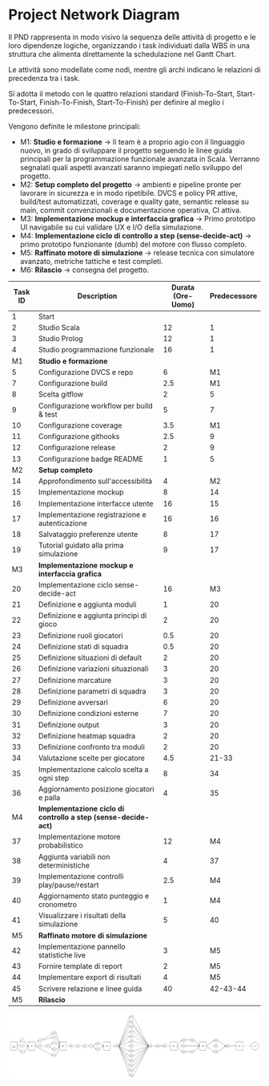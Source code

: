# Project Network Diagram

Il PND rappresenta in modo visivo la sequenza delle attività di progetto e le loro dipendenze logiche, organizzando i task individuati dalla WBS in una struttura che alimenta direttamente la schedulazione nel Gantt Chart.

Le attività sono modellate come nodi, mentre gli archi indicano le relazioni di precedenza tra i task.

Si adotta il metodo con le quattro relazioni standard (Finish-To-Start, Start-To-Start, Finish-To-Finish, Start-To-Finish) per definire al meglio i predecessori.

Vengono definite le milestone principali:
- M1: **Studio e formazione** -> Il team è a proprio agio con il linguaggio nuovo, in grado di sviluppare il progetto seguendo le linee guida principali per la programmazione funzionale avanzata in Scala. Verranno segnalati quali aspetti avanzati saranno impiegati nello sviluppo del progetto.
- M2: **Setup completo del progetto** -> ambienti e pipeline pronte per lavorare in sicurezza e in modo ripetibile. DVCS e policy PR attive, build/test automatizzati, coverage e quality gate, semantic release su main, commit convenzionali e documentazione operativa, CI attiva.
- M3: **Implementazione mockup e interfaccia grafica** -> Primo prototipo UI navigabile su cui validare UX e I/O della simulazione.
- M4: **Implementazione ciclo di controllo a step (sense-decide-act)** -> primo prototipo funzionante (dumb) del motore con flusso completo.
- M5: **Raffinato motore di simulazione** -> release tecnica con simulatore avanzato, metriche tattiche e test completi.
- M6: **Rilascio** -> consegna del progetto.

| Task ID | Description                      | Durata (Ore-Uomo)   | Predecessore|
| ------- | -------------------------------- | ------------------- | ----------- |
|    1    | Start                            |                     |             |
|    2    | Studio Scala                     |         12          |      1      |
|    3    | Studio Prolog                    |         12          |      1      |
|    4    | Studio programmazione funzionale |         16          |      1      |
|    M1   | **Studio e formazione**          |                     |             |
|    5    | Configurazione DVCS e repo       |         6           |      M1     |
|    7    | Configurazione build             |         2.5         |      M1     |
|    8    | Scelta gitflow                   |         2           |      5      |
|    9    | Configurazione workflow per build & test |  5          |      7      |
|    10   | Configurazione coverage          |        3.5          |      M1     |
|    11   | Configurazione githooks          |        2.5          |      9      |
|    12   | Configurazione release           |        2            |      9      |
|    13   | Configurazione badge README      |        1            |      5      |
|    M2   | **Setup completo**               |                     |             |
|    14   | Approfondimento sull'accessibilità |       4           |      M2     |
|    15   | Implementazione mockup           |         8           |      14     |
|    16   | Implementazione interfacce utente|         16          |      15     |
|    17   | Implementazione registrazione e autenticazione |   16  |      16     |
|    18   | Salvataggio preferenze utente    |           8         |      17     |
|    19   | Tutorial guidato alla prima simulazione |    9         |      17     |
|    M3   | **Implementazione mockup e interfaccia grafica**|      |             |
|    20   | Implementazione ciclo sense-decide-act |      16       |      M3     |
|    21   | Definizione e aggiunta moduli    |            1        |      20     |
|    22   | Definizione e aggiunta principi di gioco |    2        |      20     |
|    23   | Definizione ruoli giocatori      |           0.5       |      20     |
|    24   | Definizione stati di squadra     |           0.5       |      20     |
|    25   | Definizione situazioni di default |          2         |      20     |
|    26   | Definizione variazioni situazionali |        3         |      20     |
|    27   | Definizione marcature            |           3         |      20     |
|    28   | Definizione parametri di squadra |           3         |      20     |
|    29   | Definizione avversari            |           6         |      20     |
|    30   | Definizione condizioni esterne   |           7         |      20     |
|    31   | Definizione output               |           3         |      20     |
|    32   | Definizione heatmap squadra      |           2         |      20     |
|    33   | Definizione confronto tra moduli |           2         |      20     |
|    34   | Valutazione scelte per giocatore |         4.5         |    21-33    |
|    35   | Implementazione calcolo scelta a ogni step |   8       |      34     |
|    36   | Aggiornamento posizione giocatori e palla|   4         |      35     |
|    M4   | **Implementazione ciclo di controllo a step (sense-decide-act)** | | |
|    37   | Implementazione motore probabilistico |        12      |      M4     |
|    38   | Aggiunta variabili non deterministiche |       4       |      37     |
|    39   | Implementazione controlli play/pause/restart |   2.5   |      M4     |
|    40   | Aggiornamento stato punteggio e cronometro |      1    |      M4     |
|    41   | Visualizzare i risultati della simulazione |     5     |      40     |
|    M5   | **Raffinato motore di simulazione** |                  |             |
|    42   | Implementazione pannello statistiche live|     3       |      M5     |
|    43   | Fornire template di report |                2          |      M5     |
|    44   | Implementare export di risultati |          4          |      M5     |
|    45   | Scrivere relazione e linee guida |         40          |    42-43-44 |
|    M5   | **Rilascio**                      |                    |             |

![Project Network Diagram](../resources/PND.png)